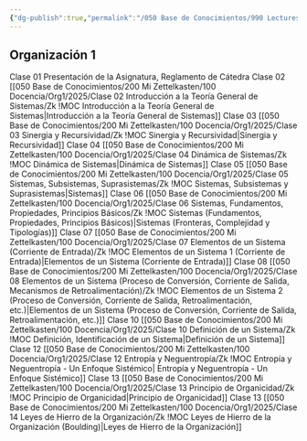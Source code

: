 ```yaml
---
{"dg-publish":true,"permalink":"/050 Base de Conocimientos/990 Lectures Zettel/Zk 030 MOCs de Teoría General de Sistemas/","tags":["digitalGarden"]}
---
```


## Organización 1

Clase 01 Presentación de la Asignatura, Reglamento de Cátedra
Clase 02 [[050 Base de Conocimientos/200  Mi Zettelkasten/100 Docencia/Org1/2025/Clase 02 Introducción a la Teoría General de Sistemas/Zk !MOC Introducción a la Teoría General de Sistemas\|Introducción a la Teoría General de Sistemas]]
Clase 03 [[050 Base de Conocimientos/200  Mi Zettelkasten/100 Docencia/Org1/2025/Clase 03 Sinergia y Recursividad/Zk !MOC Sinergia y Recursividad\|Sinergia y Recursividad]]
Clase 04 [[050 Base de Conocimientos/200  Mi Zettelkasten/100 Docencia/Org1/2025/Clase 04 Dinámica de Sistemas/Zk !MOC Dinámica de Sistemas\|Dinámica de Sistemas]]
Clase 05 [[050 Base de Conocimientos/200  Mi Zettelkasten/100 Docencia/Org1/2025/Clase 05 Sistemas, Subsistemas, Suprasistemas/Zk !MOC Sistemas, Subsistemas y Suprasistemas\|Sistemas]]
Clase 06 [[050 Base de Conocimientos/200  Mi Zettelkasten/100 Docencia/Org1/2025/Clase 06 Sistemas, Fundamentos, Propiedades, Principios Básicos/Zk !MOC Sistemas (Fundamentos, Propiedades, Principios Básicos)\|Sistemas (Fronteras, Complejidad y Tipologías)]]
Clase 07 [[050 Base de Conocimientos/200  Mi Zettelkasten/100 Docencia/Org1/2025/Clase 07 Elementos de un Sistema (Corriente de Entrada)/Zk !MOC Elementos de un Sistema 1 (Corriente de Entrada)\|Elementos de un Sistema (Corriente de Entrada)]]
Clase 08 [[050 Base de Conocimientos/200  Mi Zettelkasten/100 Docencia/Org1/2025/Clase 08 Elementos de un Sistema (Proceso de Conversión, Corriente de Salida, Mecanismos de Retroalimentación)/Zk !MOC Elementos de un Sistema 2 (Proceso de Conversión, Corriente de Salida, Retroalimentación, etc.)\|Elementos de un Sistema (Proceso de Conversión, Corriente de Salida, Retroalimentación, etc.)]]
Clase 10 [[050 Base de Conocimientos/200  Mi Zettelkasten/100 Docencia/Org1/2025/Clase 10 Definición de un Sistema/Zk !MOC Definición, Identificación de un Sistema\|Definición de un Sistema]]
Clase 12 [[050 Base de Conocimientos/200  Mi Zettelkasten/100 Docencia/Org1/2025/Clase 12 Entropía y Neguentropía/Zk !MOC Entropía y Neguentropía - Un Enfoque Sistémico\| Entropía y Neguentropía - Un Enfoque Sistémico]]
Clase 13 [[050 Base de Conocimientos/200  Mi Zettelkasten/100 Docencia/Org1/2025/Clase 13 Principio de Organicidad/Zk !MOC Principio de Organicidad\|Principio de Organicidad]]
Clase 13 [[050 Base de Conocimientos/200  Mi Zettelkasten/100 Docencia/Org1/2025/Clase 14 Leyes de Hierro de la Organización/Zk !MOC Leyes de Hierro de la Organización (Boulding)\|Leyes de Hierro de la Organización]]
